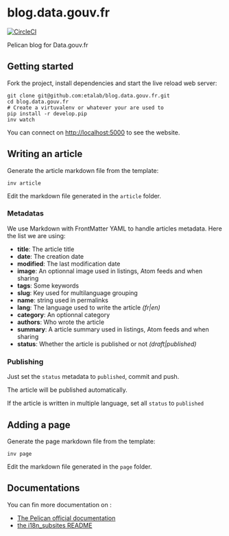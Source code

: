 # blog.data.gouv.fr

[![CircleCI](https://circleci.com/gh/etalab/blog.data.gouv.fr/tree/master.svg?style=svg)](https://circleci.com/gh/etalab/blog.data.gouv.fr/tree/master)

Pelican blog for Data.gouv.fr

## Getting started

Fork the project, install dependencies and start the live reload web server:

```shell
git clone git@github.com:etalab/blog.data.gouv.fr.git
cd blog.data.gouv.fr
# Create a virtuvalenv or whatever your are used to
pip install -r develop.pip
inv watch
```

You can connect on <http://localhost:5000> to see the website.

## Writing an article

Generate the article markdown file from the template:

```
inv article
```

Edit the markdown file generated in the `article` folder.

### Metadatas

We use Markdown with FrontMatter YAML to handle articles metadata.
Here the list we are using:

- **title**: The article title
- **date**: The creation date
- **modified**: The last modification date
- **image**: An optionnal image used in listings, Atom feeds and when sharing
- **tags**: Some keywords
- **slug**: Key used for multilanguage grouping
- **name**: string used in permalinks
- **lang**: The language used to write the article *(fr|en)*
- **category**: An optionnal category
- **authors**: Who wrote the article
- **summary**: A article summary used in listings, Atom feeds and when sharing
- **status**: Whether the article is published or not *(draft|published)*

### Publishing

Just set the `status` metadata to `published`, commit and push.

The article will be published automatically.

If the article is written in multiple language, set all `status` to `published`


## Adding a page

Generate the page markdown file from the template:

```
inv page
```

Edit the markdown file generated in the `page` folder.


## Documentations

You can fin more documentation on :

- [The Pelican official documentation](http://docs.getpelican.com/)
- [the i18n_subsites README](https://github.com/getpelican/pelican-plugins/tree/master/i18n_subsites)
